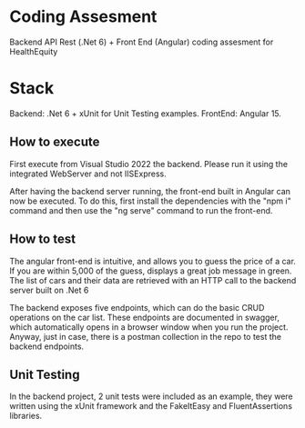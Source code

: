 # Coding Assesment

Backend API Rest (.Net 6) + Front End (Angular) coding assesment for HealthEquity

# Stack

Backend: .Net 6 + xUnit for Unit Testing examples.
FrontEnd: Angular 15.

## How to execute

First execute from Visual Studio 2022 the backend. Please run it using the integrated WebServer and not IISExpress.

After having the backend server running, the front-end built in Angular can now be executed.
To do this, first install the dependencies with the "npm i" command and then use the "ng serve" command to run the front-end.

## How to test

The angular front-end is intuitive, and allows you to guess the price of a car. If you are within 5,000 of the guess, displays a great job message in green. The list of cars and their data are retrieved with an HTTP call to the backend server built on .Net 6

The backend exposes five endpoints, which can do the basic CRUD operations on the car list. These endpoints are documented in swagger, which automatically opens in a browser window when you run the project.
Anyway, just in case, there is a postman collection in the repo to test the backend endpoints.

## Unit Testing

In the backend project, 2 unit tests were included as an example, they were written using the xUnit framework and the FakeItEasy and FluentAssertions libraries.